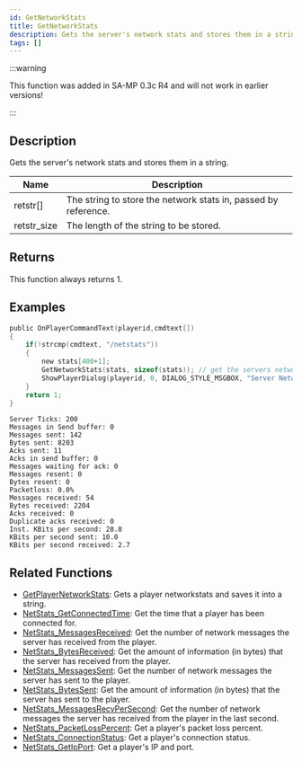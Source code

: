 ```yaml
---
id: GetNetworkStats
title: GetNetworkStats
description: Gets the server's network stats and stores them in a string.
tags: []
---
```


:::warning

This function was added in SA-MP 0.3c R4 and will not work in earlier versions!

:::

## Description

Gets the server's network stats and stores them in a string.

| Name        | Description                                                    |
| ----------- | -------------------------------------------------------------- |
| retstr[]    | The string to store the network stats in, passed by reference. |
| retstr_size | The length of the string to be stored.                         |

## Returns

This function always returns 1.

## Examples

```c
public OnPlayerCommandText(playerid,cmdtext[])
{
    if(!strcmp(cmdtext, "/netstats"))
    {
        new stats[400+1];
        GetNetworkStats(stats, sizeof(stats)); // get the servers networkstats
        ShowPlayerDialog(playerid, 0, DIALOG_STYLE_MSGBOX, "Server Network Stats", stats, "Close", "");
    }
    return 1;
}
```

```
Server Ticks: 200
Messages in Send buffer: 0
Messages sent: 142
Bytes sent: 8203
Acks sent: 11
Acks in send buffer: 0
Messages waiting for ack: 0
Messages resent: 0
Bytes resent: 0
Packetloss: 0.0%
Messages received: 54
Bytes received: 2204
Acks received: 0
Duplicate acks received: 0
Inst. KBits per second: 28.8
KBits per second sent: 10.0
KBits per second received: 2.7
```

## Related Functions

- [GetPlayerNetworkStats](../functions/GetPlayerNetworkStats): Gets a player networkstats and saves it into a string.
- [NetStats_GetConnectedTime](../functions/NetStats_GetConnectedTime): Get the time that a player has been connected for.
- [NetStats_MessagesReceived](../functions/NetStats_MessagesReceived): Get the number of network messages the server has received from the player.
- [NetStats_BytesReceived](../functions/NetStats_BytesReceived): Get the amount of information (in bytes) that the server has received from the player.
- [NetStats_MessagesSent](../functions/NetStats_MessagesSent): Get the number of network messages the server has sent to the player.
- [NetStats_BytesSent](../functions/NetStats_BytesSent): Get the amount of information (in bytes) that the server has sent to the player.
- [NetStats_MessagesRecvPerSecond](../functions/NetStats_MessagesRecvPerSecond): Get the number of network messages the server has received from the player in the last second.
- [NetStats_PacketLossPercent](../functions/NetStats_PacketLossPercent): Get a player's packet loss percent.
- [NetStats_ConnectionStatus](../functions/NetStats_ConnectionStatus): Get a player's connection status.
- [NetStats_GetIpPort](../functions/NetStats_GetIpPort): Get a player's IP and port.
